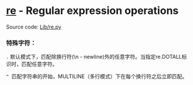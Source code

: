 # [re](https://docs.python.org/3/library/re.html) - Regular expression operations

Source code: [Lib/re.py](https://github.com/python/cpython/tree/3.6/Lib/re.py)


### 特殊字符：
 `.`  默认模式下，匹配除换行符(\n - newline)外的任意字符。当指定re.DOTALL标识时，匹配任意字符。
 
 `^`  匹配字符串的开始，MULTILINE（多行模式）下在每个换行符之后立即匹配。
